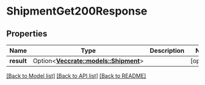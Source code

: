 # ShipmentGet200Response

## Properties

Name | Type | Description | Notes
------------ | ------------- | ------------- | -------------
**result** | Option<[**Vec<crate::models::Shipment>**](shipment.md)> |  | [optional]

[[Back to Model list]](../README.md#documentation-for-models) [[Back to API list]](../README.md#documentation-for-api-endpoints) [[Back to README]](../README.md)


